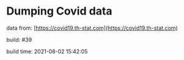Dumping Covid data
==================
                        
data from: [https://covid19.th-stat.com](https://covid19.th-stat.com)

build: #39

build time: 2021-08-02 15:42:05

